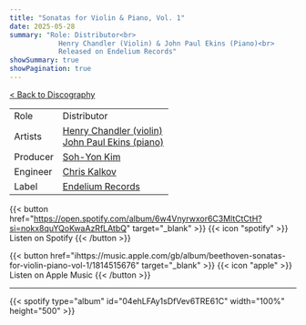 ```yaml
---
title: "Sonatas for Violin & Piano, Vol. 1"
date: 2025-05-28
summary: "Role: Distributor<br>
            Henry Chandler (Violin) & John Paul Ekins (Piano)<br>
            Released on Endelium Records"
showSummary: true
showPagination: true
---
```

[< Back to Discography](/discography)

| | |
|-|-|
|Role|Distributor|
|Artists|[Henry Chandler (violin)](https://www.henrychandler.co.uk/)<br>[John Paul Ekins (piano)](https://www.jpekinspianist.com/aboutme.html)|
|Producer|[Soh-Yon Kim](https://wcom.org.uk/yeoman/soh-yon-kim/)|
|Engineer|[Chris Kalkov](https://www.hangerhill.com/)|
|Label|[Endelium Records](https://endelium.com)|

{{< button href="https://open.spotify.com/album/6w4Vnyrwxor6C3MltCtCtH?si=nokx8quYQoKwaAzRfLAtbQ" target="_blank" >}}
{{< icon "spotify" >}} Listen on Spotify
{{< /button >}}

{{< button href="ihttps://music.apple.com/gb/album/beethoven-sonatas-for-violin-piano-vol-1/1814515676" target="_blank" >}}
{{< icon "apple" >}} Listen on Apple Music
{{< /button >}}

---

{{< spotify type="album" id="04ehLFAy1sDfVev6TRE61C" width="100%" height="500" >}}
